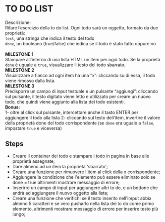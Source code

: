 TO DO LIST
===
Descrizione:<br>
Rifare l’esercizio della to do list.
Ogni todo sarà un oggetto, formato da due proprietà:<br>
`text`, una stringa che indica il testo del todo<br>
`done`, un booleano (true/false) che indica se il todo è stato fatto oppure no<br>
<br>
**MILESTONE 1**<br>
Stampare all’interno di una lista HTML un item per ogni todo.
Se la proprietà `done` è uguale a `true`, visualizzare il testo del todo ~~sbarrato~~.<br>
**MILESTONE 2**<br>
Visualizzare a fianco ad ogni item ha una “x”: cliccando su di essa, il todo viene rimosso dalla lista.<br>
**MILESTONE 3**<br>
Predisporre un campo di input testuale e un pulsante “aggiungi”: cliccando sul pulsante, il testo digitato viene letto e utilizzato per creare un nuovo todo, che quindi viene aggiunto alla lista dei todo esistenti.<br>
**Bonus:**<br>
1- oltre al click sul pulsante, intercettare anche il tasto ENTER per aggiungere il todo alla lista
2- cliccando sul testo dell’item, invertire il valore della proprietà done del todo corrispondente (se `done` era uguale a `false`, impostare `true` e viceversa)<br>

## Steps
- Creare il container dei todo e stampare i todo in pagina in base alle proprietà assegnate;
- Dare almeno ad un item la proprietà 'sbarrato';
- Creare una funzione per rimuovere l'item al click della x corrispondente;
- Aggiungere la condizione che l'elemento può essere eliminato solo se done = true altrimenti mostrare messaggio di errore;
- Inserirre un campo di input per aggiungere altri to do, e un bottone che andrà ad aggiungere il nuovo oggetto alla lista;
- Creare una funzione che verifichi se il testo inserito nell'imput abbia almeno 5 caratteri e se vero pusharlo nella lista dei to do come primo elemento, altrimenti mostrare messaggio di errore per inserire testo più lungo;
